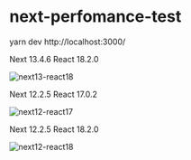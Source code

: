 # next-perfomance-test

yarn dev
http://localhost:3000/

Next 13.4.6 React 18.2.0

![next13-react18](https://github.com/IhorRiabokon1/next-perfomance-test/assets/79139927/66a5e811-0594-457c-ad93-91ef4dec8eed)


Next 12.2.5 React 17.0.2

![next12-react17](https://github.com/IhorRiabokon1/next-perfomance-test/assets/79139927/b7d4254f-d8ee-4d0c-9ab6-12de748ecaac)

Next 12.2.5 React 18.2.0

![next12-react18](https://github.com/IhorRiabokon1/next-perfomance-test/assets/79139927/077fb137-b75e-4426-ac8e-6ff886d4f2cf)

